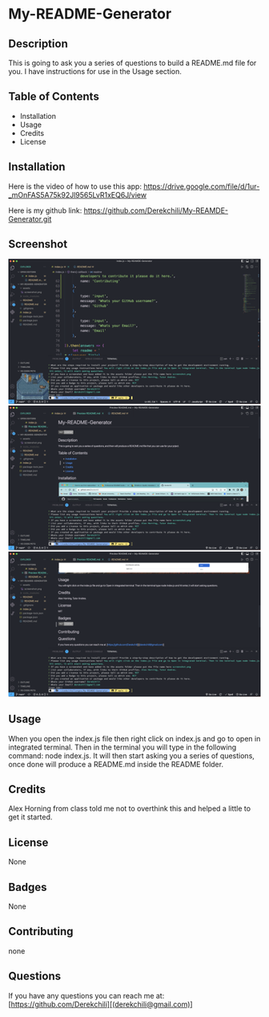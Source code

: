 # My-README-Generator

## Description
This is going to ask you a series of questions to build a README.md file for you. I have instructions for use in the Usage section.

## Table of Contents
- Installation
- Usage
- Credits
- License

## Installation
Here is the video of how to use this app:
https://drive.google.com/file/d/1ur-_mOnFAS5A75k92Jl9565LvR1xEQ6J/view

Here is my github link: 
https://github.com/Derekchili/My-REAMDE-Generator.git

## Screenshot
![alt text](./assets/screenshot.png)
![alt text](./assets/screenshot2.png)
![alt text](./assets/screenshot3.png)


## Usage
When you open the index.js file then right click on index.js and go to open in integrated terminal. Then in the terminal you will type in the following command: node index.js. It will then start asking you a series of questions, once done will produce a README.md inside the README folder.

## Credits
Alex Horning from class told me not to overthink this and helped a little to get it started.

## License
None

## Badges
None

## Contributing
none

## Questions
If you have any questions you can reach me at: [https://github.com/Derekchili][(derekchili@gmail.com)]